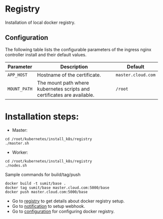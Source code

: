 # Registry

Installation of local docker registry.

## Configuration

The following table lists the configurable parameters of the ingress nginx controller install and their default values.

| Parameter                  | Description                                                             | Default                               |
|----------------------------|-------------------------------------------------------------------------|---------------------------------------|
| `APP_HOST`                 | Hostname of the certificate.                                            | `master.cloud.com`                    |
| `MOUNT_PATH`               | The mount path where kubernetes scripts and certificates are available. | `/root`                               |

# Installation steps:
- Master:
```shell
cd /root/kubernetes/install_k8s/registry
./master.sh
```
- Worker:
```shell
cd /root/kubernetes/install_k8s/registry
./nodes.sh
```

Sample commands for build/tag/push
```shell
docker build -t sumit/base .
docker tag sumit/base master.cloud.com:5000/base
docker push master.cloud.com:5000/base
```

- Go to [registry](https://docs.docker.com/registry/deploying/) to get details about docker registry setup.
- Go to [notification](https://docs.docker.com/registry/notifications/) to setup webhook.
- Go to [configuration](https://docs.docker.com/registry/configuration/) for configuring docker registry.
